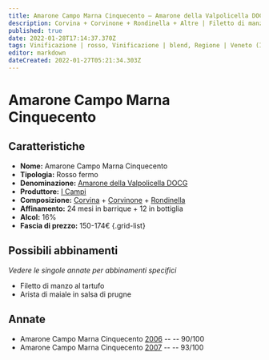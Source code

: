 ```yaml
---
title: Amarone Campo Marna Cinquecento – Amarone della Valpolicella DOCG – I Campi – Veneto (IT) – 150-174€ – 4★-5★
description: Corvina + Corvinone + Rondinella + Altre | Filetto di manzo al tartufo – Arista di maiale in salsa di prugne
published: true
date: 2022-01-28T17:14:37.370Z
tags: Vinificazione | rosso, Vinificazione | blend, Regione | Veneto (IT), Vinificazione | fermo, Prezzi | 150-174€, Vitigni | Corvina, Vitigni | Rondinella, Alimento | maiale, Aromatizzazione | alle prugne, Vitigni | Corvinone, Alimento | manzo, Aromatizzazione | al tartufo
editor: markdown
dateCreated: 2022-01-27T05:21:34.303Z
---
```


# Amarone Campo Marna Cinquecento

## Caratteristiche
- **Nome:** <span class="nome">Amarone Campo Marna Cinquecento</span>
- **Tipologia:** Rosso fermo
- **Denominazione:** <span class="denominazione">[Amarone della Valpolicella DOCG](/denominazioni/Italia/Veneto/DOCG/Amarone-della-Valpolicella)</span>
- **Produttore:** <span class="cantina">[I Campi](/produttori/Italia/Veneto/Monte-Zovo)</span> 
- **Composizione:** [Corvina](/vitigni/Italia/bacca-nera/corvina) + [Corvinone](/vitigni/Italia/bacca-nera/corvinone) + [Rondinella](/vitigni/Italia/bacca-nera/rondinella) 
- **Affinamento:** 24 mesi in barrique + 12 in bottiglia
- **Alcol:** 16%
- **Fascia di prezzo:** 150-174€
{.grid-list}




## Possibili abbinamenti
*Vedere le singole annate per abbinamenti specifici*

- Filetto di manzo al tartufo
- Arista di maiale in salsa di prugne

## Annate
- Amarone Campo Marna Cinquecento [2006](vini/Italia/Veneto/I-Campi/Amarone-Campo-Marna-Cinquecento/2006) -- <span class="star-4"></span> -- 90/100
- Amarone Campo Marna Cinquecento [2007](vini/Italia/Veneto/I-Campi/Amarone-Campo-Marna-Cinquecento/2007) -- <span class="star-5"></span> -- 93/100